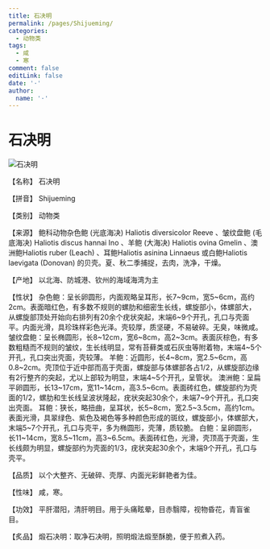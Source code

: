 ```yaml
---
title: 石决明
permalink: /pages/Shijueming/
categories: 
  - 动物类
tags: 
  - 咸
  - 寒
comment: false
editLink: false
date: '·'
author: 
  name: '·'
---
```

# 石决明

![石决明](https://sys01.lib.hkbu.edu.hk/cmed/mmid/images/B00390.jpg)

<!-- more -->
【名称】	石决明	

【拼音】	Shijueming

【类别】	动物类

【来源】	鲍科动物杂色鲍 (光底海决) Haliotis diversicolor Reeve 、皱纹盘鲍 (毛底海决) Haliotis discus hannai Ino 、羊鲍 (大海决) Haliotis ovina Gmelin 、澳洲鲍Haliotis ruber (Leach) 、耳鲍Haliotis asinina Linnaeus 或白鲍Haliotis laevigata (Donovan) 的贝壳。夏、秋二季捕捉，去肉，洗净，干燥。

【产地】	以北海、防城港、钦州的海域海湾为主

【性状】	杂色鲍：呈长卵圆形，内面观略呈耳形，长7~9cm，宽5~6cm，高约2cm。表面暗红色，有多数不规则的螺肋和细密生长线，螺旋部小，体螺部大，从螺旋部顶处开始向右排列有20余个疣状突起，末端6~9个开孔，孔口与壳面平。内面光滑，具珍珠样彩色光泽。壳较厚，质坚硬，不易破碎。无臭，味微咸。
皱纹盘鲍：呈长椭圆形，长8~12cm，宽6~8cm，高2~3cm。表面灰棕色，有多数粗糙而不规则的皱纹，生长线明显，常有苔藓类或石灰虫等附着物，末端4~5个开孔，孔口突出壳面，壳较薄。
羊鲍：近圆形，长4~8cm，宽2.5~6cm，高0.8~2cm。壳顶位于近中部而高于壳面，螺旋部与体螺部各占1/2，从螺旋部边缘有2行整齐的突起，尤以上部较为明显，末端4~5个开孔，呈管状。
澳洲鲍：呈扁平卵圆形，长13~17cm，宽11~14cm，高3.5~6cm。表面砖红色，螺旋部约为壳面的1/2，螺肋和生长线呈波状隆起，疣状突起30余个，未端7~9个开孔，孔口突出壳面。
耳鲍：狭长，略扭曲，呈耳状，长5~8cm，宽2.5~3.5cm，高约1cm。表面光滑，具翠绿色、紫色及褐色等多种颜色形成的斑纹，螺旋部小，体螺部大，末端5~7个开孔，孔口与壳平，多为椭圆形，壳薄，质较脆。
白鲍：呈卵圆形，长11~14cm，宽8.5~11cm，高3~6.5cm。表面砖红色，光滑，壳顶高于壳面，生长线颇为明显，螺旋部约为壳面的1/3，疣状突起30余个，末端9个开孔，孔口与壳平。

【品质】	以个大整齐、无破碎、壳厚、内面光彩鲜艳者为佳。

【性味】	咸，寒。

【功效】	平肝潜阳，清肝明目。用于头痛眩晕，目赤翳障，视物昏花，青盲雀目。

【炙品】	煅石决明：取净石决明，照明煅法煅至酥脆，便于煎煮入药。
